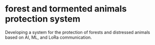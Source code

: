 # forest and tormented animals protection system 
 Developing a system for the protection of forests and distressed animals based on AI, ML, and LoRa communication.
